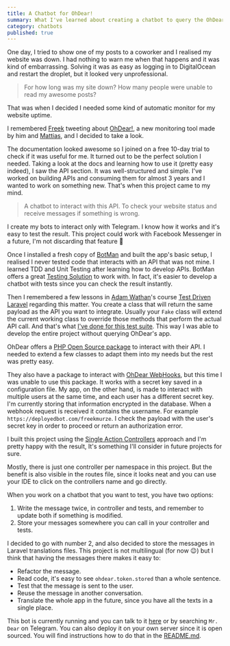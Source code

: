 ```yaml
---
title: A Chatbot for OhDear!
summary: What I've learned about creating a chatbot to query the OhDear site API.
category: chatbots
published: true
---
```


One day, I tried to show one of my posts to a coworker and I realised my website was down. I had nothing to warn me when that happens and it was kind of embarrassing. Solving it was as easy as logging in to DigitalOcean and restart the droplet, but it looked very unprofessional. 

>For how long was my site down? How many people were unable to read my awesome posts?

That was when I decided I needed some kind of automatic monitor for my website uptime.

I remembered [Freek](https://twitter.com/freekmurze) tweeting about [OhDear!](https://ohdear.app), a new monitoring tool made by him and [Mattias](https://twitter.com/mattiasgeniar), and I decided to take a look.

The documentation looked awesome so I joined on a free 10-day trial to check if it was useful for me. It turned out to be the perfect solution I needed. Taking a look at the docs and learning how to use it (pretty easy indeed), I saw the API section. It was well-structured and simple. I've worked on building APIs and consuming them for almost 3 years and I wanted to work on something new. That's when this project came to my mind.

> A chatbot to interact with this API. To check your website status and receive messages if something is wrong.

I create my bots to interact only with Telegram. I know how it works and it's easy to test the result. This project could work with Facebook Messenger in a future, I'm not discarding that feature 🤔

Once I installed a fresh copy of [BotMan](https://botman.io) and built the app's basic setup, I realised I never tested code that interacts with an API that was not mine. I learned TDD and Unit Testing after learning how to develop APIs. BotMan offers a great [Testing Solution](https://botman.io/2.0/testing) to work with. In fact, it's easier to develop a chatbot with tests since you can check the result instantly.

Then I remembered a few lessons in [Adam Wathan](https://twitter.com/adamwathan)'s course [Test Driven Laravel](https://course.testdrivenlaravel.com) regarding this matter. You create a class that will return the same payload as the API you want to integrate. Usually your `Fake` class will extend the current working class to override those methods that perform the actual API call. And that's what [I've done for this test suite](https://github.com/Lloople/bot-mr-dear/tree/master/tests/Fakes). This way I was able to develop the entire project without querying OhDear's app.

OhDear offers a [PHP Open Source package](https://github.com/ohdearapp/ohdear-php-sdk) to interact with their API. I needed to extend a few classes to adapt them into my needs but the rest was pretty easy.

They also have a package to interact with [OhDear WebHooks](https://github.com/ohdearapp/laravel-ohdear-webhooks), but this time I was unable to use this package. It works with a secret key saved in a configuration file. My app, on the other hand, is made to interact with multiple users at the same time, and each user has a different secret key. I'm currently storing that information encrypted in the database. When a webhook request is received it contains the username. For example `https://deployedbot.com/freekmurze`. I check the payload with the user's secret key in order to proceed or return an authorization error.

I built this project using the [Single Action Controllers](https://laravel.com/docs/5.7/controllers#single-action-controllers) approach and I'm pretty happy with the result, It's something I'll consider in future projects for sure.

Mostly, there is just one controller per namespace in this project. But the benefit is also visible in the routes file, since it looks neat and you can use your IDE to click on the controllers name and go directly.

When you work on a chatbot that you want to test, you have two options:

1. Write the message twice, in controller and tests, and remember to update both if something is modified.
2. Store your messages somewhere you can call in your controller and tests.

I decided to go with number 2, and also decided to store the messages in Laravel translations files. This project is not multilingual (for now 😉) but I think that having the messages there makes it easy to:

- Refactor the message.
- Read code, it's easy to see `ohdear.token.stored` than a whole sentence.
- Test that the message is sent to the user.
- Reuse the message in another conversation.
- Translate the whole app in the future, since you have all the texts in a single place.

This bot is currently running and you can talk to it [here](http://t.me/MrDear_bot) or by searching `Mr. Dear` on Telegram. You can also deploy it on your own server since it is open sourced. You will find instructions how to do that in the [README.md](https://github.com/lloople/bot-mr-dear).
